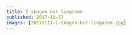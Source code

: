 ```yaml
---
title: I skogen bor lingonen
published: 2017-11-17
images: [20171117-i-skogen-bor-lingonen.jpg]
---
```


